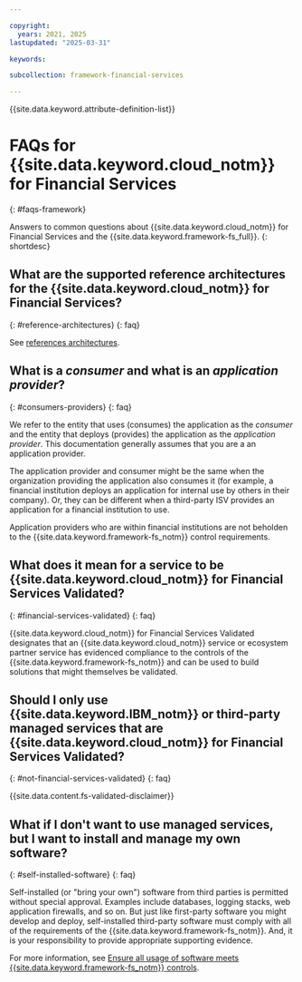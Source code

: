 ```yaml
---

copyright:
  years: 2021, 2025
lastupdated: "2025-03-31"

keywords: 

subcollection: framework-financial-services

---
```


{{site.data.keyword.attribute-definition-list}}



# FAQs for {{site.data.keyword.cloud_notm}} for Financial Services
{: #faqs-framework}


Answers to common questions about {{site.data.keyword.cloud_notm}} for Financial Services and the {{site.data.keyword.framework-fs_full}}.
{: shortdesc}

## What are the supported reference architectures for the {{site.data.keyword.cloud_notm}} for Financial Services?
{: #reference-architectures}
{: faq}

See [references architectures](/docs/framework-financial-services?topic=framework-financial-services-reference-architecture-overview).


## What is a _consumer_ and what is an _application provider_?
{: #consumers-providers}
{: faq}


We refer to the entity that uses (consumes) the application as the _consumer_ and the entity that deploys (provides) the application as the _application provider_. This documentation generally assumes that you are a an application provider.

The application provider and consumer might be the same when the organization providing the application also consumes it (for example, a financial institution deploys an application for internal use by others in their company). Or, they can be different when a third-party ISV provides an application for a financial institution to use.

Application providers who are within financial institutions are not beholden to the {{site.data.keyword.framework-fs_notm}} control requirements.

## What does it mean for a service to be {{site.data.keyword.cloud_notm}} for Financial Services Validated?
{: #financial-services-validated}
{: faq}


{{site.data.keyword.cloud_notm}} for Financial Services Validated designates that an {{site.data.keyword.cloud_notm}} service or ecosystem partner service has evidenced compliance to the controls of the {{site.data.keyword.framework-fs_notm}} and can be used to build solutions that might themselves be validated.

## Should I only use {{site.data.keyword.IBM_notm}} or third-party managed services that are {{site.data.keyword.cloud_notm}} for Financial Services Validated?
{: #not-financial-services-validated}
{: faq}

{{site.data.content.fs-validated-disclaimer}}

## What if I don't want to use managed services, but I want to install and manage my own software?
{: #self-installed-software}
{: faq}

Self-installed (or "bring your own") software from third parties is permitted without special approval. Examples include databases, logging stacks, web application firewalls, and so on. But just like first-party software you might develop and deploy, self-installed third-party software must comply with all of the requirements of the {{site.data.keyword.framework-fs_notm}}. And, it is your responsibility to provide appropriate supporting evidence.

For more information, see [Ensure all usage of software meets {{site.data.keyword.framework-fs_notm}} controls](/docs/framework-financial-services?topic=framework-financial-services-best-practices#best-practices-self-installed-software).

<!-- Just some notes on how to format FAQ entries.

## How should I set up my page?
{: #faq-page-setup}
{: faq}

* Use "FAQs for xxx" as your title, where xxx is the short name with no trademarks.
* Name the file `faqs.md` for URL readability. 
* If you require multiple FAQ files, group under a "FAQs" topic group and use a unique name for each file. 
* Add each question as an H2.
* Use paragraph text following the associated H2 question for each answer. 
* Set the `faq` content type attribute definition at the top of your file.
* Set the `faq` content type attribute on a new line following each H2 question.
* Do not repeat task steps. Summarize and link off to task topic.

## What should I include in my FAQs?
{: #faq-content-include}
{: faq}

Each answer should be approximately one to five sentences. You want to make sure you are not re-documenting information that is already available in documentation because then you'd have to maintain it in two places. If a more detailed explanation for the question exists out in a documentation page, give a concise answer here, and then link out to the doc.

For detailed guidance on what to include on this page, see [FAQs guidance](/docs/developing/writing/faq.html#faqs). You can also check out some examples here: [{{site.data.keyword.cloud_notm}} IAM FAQs](/docs/developing/Access-Management/iamfaq.html#faqs) and [Account FAQs](/docs/account/account_faq.html#accountfaqs).
-->
